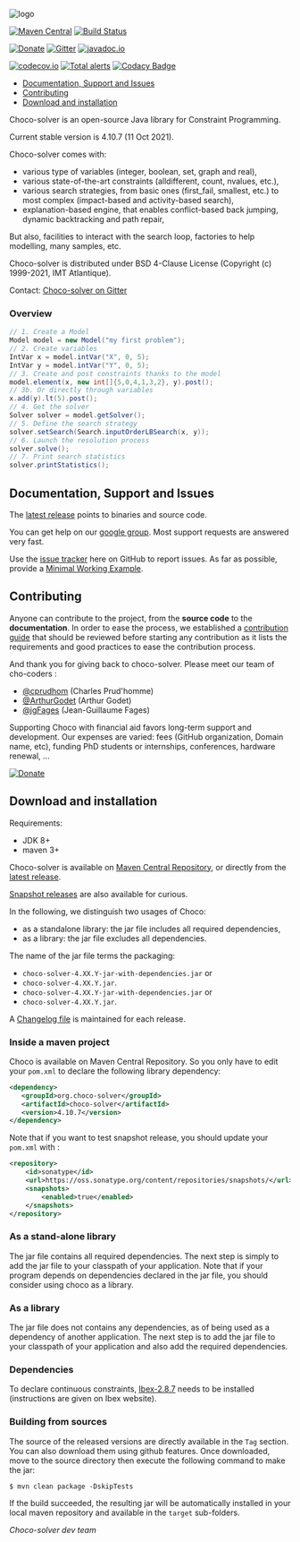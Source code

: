 ![logo](https://github.com/chocoteam/choco-solver/blob/master/solver/src/resources/png/ChocoLogo-160x135.png)

[![Maven Central](https://maven-badges.herokuapp.com/maven-central/org.choco-solver/choco-solver/badge.svg)](https://maven-badges.herokuapp.com/maven-central/org.choco-solver/choco-solver)
[![Build Status](https://app.travis-ci.com/chocoteam/choco-solver.svg?branch=master)](https://app.travis-ci.com/github/chocoteam/choco-solver)

[![Donate](https://img.shields.io/badge/Donate-PayPal-green.svg)](https://www.paypal.com/cgi-bin/webscr?cmd=_s-xclick&hosted_button_id=2GHMNLTP4MCL8)
[![Gitter](https://badges.gitter.im/Join%20Chat.svg)](https://gitter.im/chocoteam/choco-solver?utm_source=badge&utm_medium=badge&utm_campaign=pr-badge) 
[![javadoc.io](https://javadoc.io/badge2/org.choco-solver/choco-solver/javadoc.io.svg)](https://javadoc.io/doc/org.choco-solver/choco-solver)

[![codecov.io](https://codecov.io/github/chocoteam/choco-solver/coverage.svg?branch=master)](https://codecov.io/github/chocoteam/choco-solver?branch=master)
[![Total alerts](https://img.shields.io/lgtm/alerts/g/chocoteam/choco-solver.svg?logo=lgtm&logoWidth=18)](https://lgtm.com/projects/g/chocoteam/choco-solver/alerts/)
[![Codacy Badge](https://api.codacy.com/project/badge/grade/b0ab28bdd7fd4da095ad72c2c46bce57)](https://www.codacy.com/app/cprudhom/choco-solver)

* [Documentation, Support and Issues](#doc)
* [Contributing](#con)
* [Download and installation](#dow)

Choco-solver is an open-source Java library for Constraint Programming.

Current stable version is 4.10.7 (11 Oct 2021).

Choco-solver comes with:
- various type of variables (integer, boolean, set, graph and real),
- various state-of-the-art constraints (alldifferent, count, nvalues, etc.),
- various search strategies, from basic ones (first_fail, smallest, etc.) to most complex (impact-based and activity-based search),
- explanation-based engine, that enables conflict-based back jumping, dynamic backtracking and path repair,

But also, facilities to interact with the search loop, factories to help modelling, many samples, etc.

Choco-solver is distributed under BSD 4-Clause License (Copyright (c) 1999-2021, IMT Atlantique).

Contact: [Choco-solver on Gitter](https://gitter.im/chocoteam/choco-solver#)

### Overview

```java
// 1. Create a Model
Model model = new Model("my first problem");
// 2. Create variables
IntVar x = model.intVar("X", 0, 5);
IntVar y = model.intVar("Y", 0, 5);
// 3. Create and post constraints thanks to the model
model.element(x, new int[]{5,0,4,1,3,2}, y).post();
// 3b. Or directly through variables
x.add(y).lt(5).post();
// 4. Get the solver
Solver solver = model.getSolver();
// 5. Define the search strategy
solver.setSearch(Search.inputOrderLBSearch(x, y));
// 6. Launch the resolution process
solver.solve();
// 7. Print search statistics
solver.printStatistics();
```

<a name="doc"></a>
## Documentation, Support and Issues

The [latest release](https://github.com/chocoteam/choco-solver/releases/latest) points to binaries and source code.

You can get help on our [google group](https://groups.google.com/forum/#!forum/choco-solver).
Most support requests are answered very fast.

Use the [issue tracker](https://github.com/chocoteam/choco-solver/issues) here on GitHub to report issues.
As far as possible, provide a [Minimal Working Example](https://en.wikipedia.org/wiki/Minimal_Working_Example).

<a name="con"></a>
## Contributing

Anyone can contribute to the project, from the **source code** to the **documentation**.
In order to ease the process, we established a [contribution guide](CONTRIBUTING.md)
that should be reviewed before starting any contribution as
it lists the requirements and good practices to ease the contribution process.


And thank you for giving back to choco-solver.
Please meet our team of cho-coders : 

- [@cprudhom](https://github.com/cprudhom) (Charles Prud'homme)
- [@ArthurGodet](https://github.com/ArthurGodet) (Arthur Godet)
- [@jgFages](https://github.com/jgFages) (Jean-Guillaume Fages)

Supporting Choco with financial aid favors long-term support and development.
Our expenses are varied: fees (GitHub organization, Domain name, etc), funding PhD students or internships, conferences, hardware renewal, ...

[![Donate](https://img.shields.io/badge/Donate-PayPal-green.svg)](https://www.paypal.com/cgi-bin/webscr?cmd=_s-xclick&hosted_button_id=2GHMNLTP4MCL8)


<a name="dow"></a>
## Download and installation ##

Requirements:
* JDK 8+
* maven 3+

Choco-solver is available on [Maven Central Repository](http://search.maven.org/#search%7Cgav%7C1%7Cg%3A%22org.choco-solver%22%20AND%20a%3A%22choco-solver%22),
or directly from the [latest release](https://github.com/chocoteam/choco-solver/releases/latest).

[Snapshot releases](https://oss.sonatype.org/content/repositories/snapshots/org/choco-solver/choco-solver/) are also available for curious.

In the following, we distinguish two usages of Choco:

- as a standalone library: the jar file includes all required dependencies,
- as a library: the jar file excludes all dependencies.

The name of the jar file terms the packaging:
- `choco-solver-4.XX.Y-jar-with-dependencies.jar` or 
- `choco-solver-4.XX.Y.jar`.
- `choco-solver-4.XX.Y-jar-with-dependencies.jar` or
- `choco-solver-4.XX.Y.jar`.

A [Changelog file](./CHANGES.md) is maintained for each release.

### Inside a maven project ###

Choco is available on Maven Central Repository.
So you only have to edit your `pom.xml` to declare the following library dependency:

```xml
<dependency>
   <groupId>org.choco-solver</groupId>
   <artifactId>choco-solver</artifactId>
   <version>4.10.7</version>
</dependency>
```

Note that if you want to test snapshot release, you should update your `pom.xml` with :

```xml
<repository>
    <id>sonatype</id>
    <url>https://oss.sonatype.org/content/repositories/snapshots/</url>
    <snapshots>
        <enabled>true</enabled>
    </snapshots>
</repository>
```

### As a stand-alone library ###

The jar file contains all required dependencies.
The next step is simply to add the jar file to your classpath of your application.
Note that if your program depends on dependencies declared in the jar file,
you should consider using choco as a library.

### As a library ###

The jar file does not contains any dependencies,
as of being used as a dependency of another application.
The next step is to add the jar file to your classpath of your application and also add the required dependencies.


### Dependencies ###

To declare continuous constraints, [Ibex-2.8.7](http://www.ibex-lib.org/download) needs to be installed
(instructions are given on Ibex website).


### Building from sources ###

The source of the released versions are directly available in the `Tag` section.
You can also download them using github features.
Once downloaded, move to the source directory then execute the following command
to make the jar:

    $ mvn clean package -DskipTests

If the build succeeded, the resulting jar will be automatically
installed in your local maven repository and available in the `target` sub-folders.



_Choco-solver dev team_
